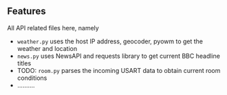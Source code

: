 ## Features
All API related files here, namely
- `weather.py` uses the host IP address, geocoder, pyowm to get the weather and location
- `news.py` uses NewsAPI and requests library to get current BBC headline titles
- TODO: `room.py` parses the incoming USART data to obtain current room conditions
- ..........
